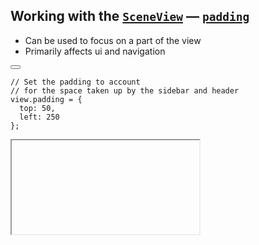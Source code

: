 ## Working with the [`SceneView`](https://developers.arcgis.com/javascript/beta/api-reference/esri-views-SceneView.html) &mdash; [`padding`](https://developers.arcgis.com/javascript/beta/api-reference/esri-views-SceneView.html#padding)

<div class="two-columns">
  <div class="left-column">

<ul>
<li>Can be used to focus on a part of the view</li>
<li>Primarily affects ui and navigation</li>
</ul>

<div class="code-snippet">

<button class="play" id="scene-view-padding-button01"></button>
<pre><code class="lang-ts">// Set the padding to account
// for the space taken up by the sidebar and header
view.padding = {
  top: 50,
  left: 250
};</code></pre>
</div>

  </div>
  <div class="right-column">
    <iframe id="demo-time-date" data-src="../examples/padding-demo.html" ></iframe>
  </div>
</div>


